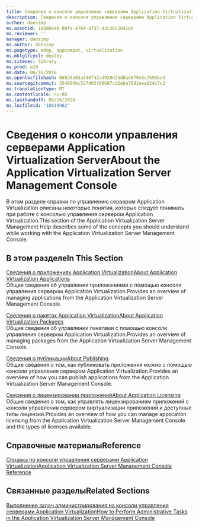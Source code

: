 ```yaml
---
title: Сведения о консоли управления серверами Application Virtualization Server
description: Сведения о консоли управления серверами Application Virtualization Server
author: dansimp
ms.assetid: 108d0e4b-08fa-47b4-a737-d2c36c2641de
ms.reviewer: ''
manager: dansimp
ms.author: dansimp
ms.pagetype: mdop, appcompat, virtualization
ms.mktglfcycl: deploy
ms.sitesec: library
ms.prod: w10
ms.date: 06/16/2016
ms.openlocfilehash: 66826a03a340f42ad920d25d8ad079c6c7593bed
ms.sourcegitcommit: 354664bc527d93f80687cd2eba70d1eea024c7c3
ms.translationtype: MT
ms.contentlocale: ru-RU
ms.lasthandoff: 06/26/2020
ms.locfileid: "10819982"
---
```

# <span data-ttu-id="960b3-103">Сведения о консоли управления серверами Application Virtualization Server</span><span class="sxs-lookup"><span data-stu-id="960b3-103">About the Application Virtualization Server Management Console</span></span>


<span data-ttu-id="960b3-104">В этом разделе справки по управлению сервером Application Virtualization описаны некоторые понятия, которые следует понимать при работе с консолью управления сервером Application Virtualization.</span><span class="sxs-lookup"><span data-stu-id="960b3-104">This section of the Application Virtualization Server Management Help describes some of the concepts you should understand while working with the Application Virtualization Server Management Console.</span></span>

## <span data-ttu-id="960b3-105">В этом разделе</span><span class="sxs-lookup"><span data-stu-id="960b3-105">In This Section</span></span>


<a href="" id="about-application-virtualization-applications"></a>[<span data-ttu-id="960b3-106">Сведения о приложениях Application Virtualization</span><span class="sxs-lookup"><span data-stu-id="960b3-106">About Application Virtualization Applications</span></span>](about-application-virtualization-applications.md)  
<span data-ttu-id="960b3-107">Общие сведения об управлении приложениями с помощью консоли управления сервером Application Virtualization.</span><span class="sxs-lookup"><span data-stu-id="960b3-107">Provides an overview of managing applications from the Application Virtualization Server Management Console.</span></span>

<a href="" id="about-application-virtualization-packages"></a>[<span data-ttu-id="960b3-108">Сведения о пакетах Application Virtualization</span><span class="sxs-lookup"><span data-stu-id="960b3-108">About Application Virtualization Packages</span></span>](about-application-virtualization-packages.md)  
<span data-ttu-id="960b3-109">Общие сведения об управлении пакетами с помощью консоли управления сервером Application Virtualization.</span><span class="sxs-lookup"><span data-stu-id="960b3-109">Provides an overview of managing packages from the Application Virtualization Server Management Console.</span></span>

<a href="" id="about-publishing"></a>[<span data-ttu-id="960b3-110">Сведения о публикации</span><span class="sxs-lookup"><span data-stu-id="960b3-110">About Publishing</span></span>](about-publishing.md)  
<span data-ttu-id="960b3-111">Общие сведения о том, как публиковать приложения можно с помощью консоли управления сервером Application Virtualization.</span><span class="sxs-lookup"><span data-stu-id="960b3-111">Provides an overview of how you can publish applications from the Application Virtualization Server Management Console.</span></span>

<a href="" id="about-application-licensing"></a>[<span data-ttu-id="960b3-112">Сведения о лицензировании приложений</span><span class="sxs-lookup"><span data-stu-id="960b3-112">About Application Licensing</span></span>](about-application-licensing.md)  
<span data-ttu-id="960b3-113">Общие сведения о том, как управлять лицензированием приложений с консоли управления сервером виртуализации приложений и доступные типы лицензий.</span><span class="sxs-lookup"><span data-stu-id="960b3-113">Provides an overview of how you can manage application licensing from the Application Virtualization Server Management Console and the types of licenses available.</span></span>

## <span data-ttu-id="960b3-114">Справочные материалы</span><span class="sxs-lookup"><span data-stu-id="960b3-114">Reference</span></span>


[<span data-ttu-id="960b3-115">Справка по консоли управления серверами Application Virtualization</span><span class="sxs-lookup"><span data-stu-id="960b3-115">Application Virtualization Server Management Console Reference</span></span>](application-virtualization-server-management-console-reference.md)

## <span data-ttu-id="960b3-116">Связанные разделы</span><span class="sxs-lookup"><span data-stu-id="960b3-116">Related Sections</span></span>


[<span data-ttu-id="960b3-117">Выполнение задач администрирования на консоли управления серверами Application Virtualization</span><span class="sxs-lookup"><span data-stu-id="960b3-117">How to Perform Administrative Tasks in the Application Virtualization Server Management Console</span></span>](how-to-perform-administrative-tasks-in-the-application-virtualization-server-management-console.md)

 

 





